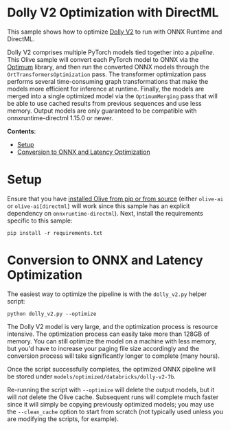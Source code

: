 # Dolly V2 Optimization with DirectML <!-- omit in toc -->

This sample shows how to optimize [Dolly V2](https://huggingface.co/databricks/dolly-v2-7b) to run with ONNX Runtime and DirectML.

Dolly V2 comprises multiple PyTorch models tied together into a *pipeline*. This Olive sample will convert each PyTorch model to ONNX via the [Optimum](https://huggingface.co/docs/optimum/onnxruntime/overview) library, and then run the converted ONNX models through the `OrtTransformersOptimization` pass. The transformer optimization pass performs several time-consuming graph transformations that make the models more efficient for inference at runtime. Finally, the models are merged into a single optimized model via the `OptimumMerging` pass that will be able to use cached results from previous sequences and use less memory. Output models are only guaranteed to be compatible with onnxruntime-directml 1.15.0 or newer.

**Contents**:
- [Setup](#setup)
- [Conversion to ONNX and Latency Optimization](#conversion-to-onnx-and-latency-optimization)

# Setup

Ensure that you have [installed Olive from pip or from source](https://microsoft.github.io/Olive/getstarted/installation.html) (either `olive-ai` or `olive-ai[directml]` will work since this sample has an explicit dependency on `onnxruntime-directml`). Next, install the requirements specific to this sample:

```
pip install -r requirements.txt
```

# Conversion to ONNX and Latency Optimization

The easiest way to optimize the pipeline is with the `dolly_v2.py` helper script:

```
python dolly_v2.py --optimize
```

The Dolly V2 model is very large, and the optimization process is resource intensive. The optimization process can easily take more than 128GB of memory. You can still optimize the model on a machine with less memory, but you'd have to increase your paging file size accordingly and the conversion process will take significantly longer to complete (many hours).

Once the script successfully completes, the optimized ONNX pipeline will be stored under `models/optimized/databricks/dolly-v2-7b`.

Re-running the script with `--optimize` will delete the output models, but it will *not* delete the Olive cache. Subsequent runs will complete much faster since it will simply be copying previously optimized models; you may use the `--clean_cache` option to start from scratch (not typically used unless you are modifying the scripts, for example).
